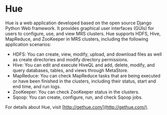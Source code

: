 # Hue<a name="EN-US_TOPIC_0125375595"></a>

Hue is a web application developed based on the open source Django Python Web framework. It provides graphical user interfaces \(GUIs\) for users to configure, use, and view MRS clusters. Hue supports HDFS, Hive, MapReduce, and ZooKeeper in MRS clusters, including the following application scenarios:

-   HDFS: You can create, view, modify, upload, and download files as well as create directories and modify directory permissions.
-   Hive: You can edit and execute HiveQL and add, delete, modify, and query databases, tables, and views through MetaStore.
-   MapReduce: You can check MapReduce tasks that are being executed or have been finished in the clusters, including their status, start and end time, and run logs.
-   ZooKeeper: You can check ZooKeeper status in the clusters.
-   Sqoop: You can create, configure, run, and check Sqoop jobs.

For details about Hue, visit [http://gethue.com/](http://gethue.com/).

